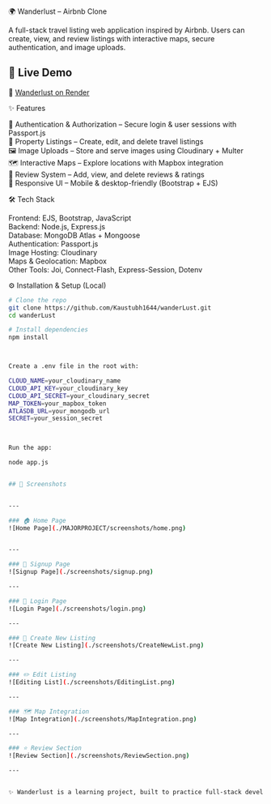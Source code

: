 🌍 Wanderlust – Airbnb Clone

A full-stack travel listing web application inspired by Airbnb.
Users can create, view, and review listings with interactive maps, secure authentication, and image uploads.

## 🚀 Live Demo  

🔗 [Wanderlust on Render](https://wanderlust-fawl.onrender.com/listings)


✨ Features

🔑 Authentication & Authorization – Secure login & user sessions with Passport.js  
🏡 Property Listings – Create, edit, and delete travel listings  
🖼️ Image Uploads – Store and serve images using Cloudinary + Multer  
🗺️ Interactive Maps – Explore locations with Mapbox integration  
💬 Review System – Add, view, and delete reviews & ratings  
📱 Responsive UI – Mobile & desktop-friendly (Bootstrap + EJS)  

🛠 Tech Stack

Frontend: EJS, Bootstrap, JavaScript  
Backend: Node.js, Express.js  
Database: MongoDB Atlas + Mongoose  
Authentication: Passport.js  
Image Hosting: Cloudinary  
Maps & Geolocation: Mapbox  
Other Tools: Joi, Connect-Flash, Express-Session, Dotenv  

⚙️ Installation & Setup (Local)

```bash
# Clone the repo
git clone https://github.com/Kaustubh1644/wanderLust.git
cd wanderLust

# Install dependencies
npm install



Create a .env file in the root with:

CLOUD_NAME=your_cloudinary_name  
CLOUD_API_KEY=your_cloudinary_key  
CLOUD_API_SECRET=your_cloudinary_secret  
MAP_TOKEN=your_mapbox_token  
ATLASDB_URL=your_mongodb_url  
SECRET=your_session_secret  
 


Run the app:

node app.js


## 📸 Screenshots


---

### 🏠 Home Page
![Home Page](./MAJORPROJECT/screenshots/home.png)


---

### 🔐 Signup Page
![Signup Page](./screenshots/signup.png)

---

### 🔑 Login Page
![Login Page](./screenshots/login.png)

---

### 🏡 Create New Listing
![Create New Listing](./screenshots/CreateNewList.png)

---

### ✏️ Edit Listing
![Editing List](./screenshots/EditingList.png)

---

### 🗺 Map Integration
![Map Integration](./screenshots/MapIntegration.png)

---

### ⭐ Review Section
![Review Section](./screenshots/ReviewSection.png)

---


✨ Wanderlust is a learning project, built to practice full-stack development skills inspired by Airbnb.
